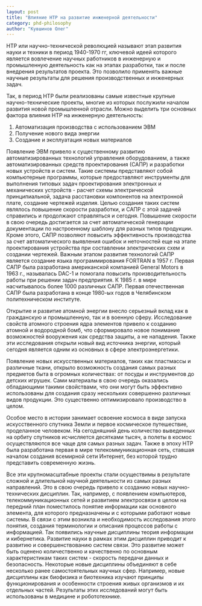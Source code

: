```yaml
---
layout: post
title: "Влияние НТР на развитие инженерной деятельности"
category: phd-philosophy
author: "Кувшинов Олег"
---
```


НТР или научно-технической революцией называют этап развития науки и техники в период 1940-1970 гг, ключевой идеей которого является вовлечение научных работников в инженерную и промышленную деятельность как на этапах разработки, так и после внедрения результатов проекта. Это позволило применять важные научные результаты для решения производственных и инженерных задач.

Так, в период НТР были реализованы самые известные крупные научно-технические проекты, многие из которых послужили началом развития новой промышленной отрасли. Можно выделить три основных фактора влияния НТР на инженерную деятельность:
1. Автоматизация производства с использованием ЭВМ
2. Получение нового вида энергии
3. Создание и эксплуатация новых материалов

Появление ЭВМ привело к существенному развитию автоматизированных технологий управления оборудованием, а также автоматизированных средств проектирования (САПР) и разработки новых устройств и систем. Такие системы представляют собой компьютерные программы, которые предоставляют инструменты для выполнения типовых задач проектирования электронных и механических устройств - расчет схемы электрической принципиальной, задача расстановки компонентов на электронной плате, создание чертежей изделия. Целью создания таких систем являлось повышение скорости разработки, и САПР с этой задачей справились и продолжают справляться и сегодня. Повышение скорости в свою очередь достигается за счет автоматической генерации документации по настроенному шаблону для разных типов продукции. Кроме этого, САПР позволяют повысить эффективность производства за счет автоматического выявления ошибок и неточностей еще на этапе проектирования устройства при составлении электрических схем и создании чертежей. Важным этапом развития технологий САПР является создание языка программирования FORTRAN в 1957 г. Первая САПР была разработана американской компанией General Motors в 1963 г., называлась DAC-1 и помогала повысить производительность работы при решении задач предприятия. К 1985 г. в мире насчитывалось более 1000 различных САПР. Первая отечественная САПР была разработана в конце 1980-ых годов в Челябинском политехническом институте.

Открытие и развитие атомной энергии внесло серьезный вклад как в гражданскую и промышленную, так и в военную сферу. Исследование свойств атомного строения ядра элементов привело к созданию атомной и водородной бомб, что сформировало новое понимание возможностей вооружения как средства защиты, а не нападения. Также эти исследования открыли новый вид источника энергии, который сегодня является одним из основных в сфере электроэнергетики.

Появление новых искусственных материалов, таких как пластмассы и различные ткани, открыло возможность создания самых разных предметов быта в огромных количествах: от посуды и инструментов до детских игрушек. Сами материалы в свою очередь оказались обладающими такими свойствами, что они могут быть эффективно использованы для создания сразу нескольких совершенно различных видов продукции. Это существенно оптимизировало производство в целом.

Особое место в истории занимает освоение космоса в виде запуска искусственного спутника Земли и первое космическое путешествие, проделанное человеком. На сегодняшний день количество выведенных на орбиту спутников исчисляется десятками тысяч, а полеты в космос осуществляются все чаще для самых разных задач. Также в эпоху НТР была разработана первая в мире телекоммуникационная сеть, ставшая началом создания всемирной сети Интернет, без которой трудно представить современную жизнь.

Все эти крупномасштабные проекты стали осуществимы в результате сложной и длительной научной деятельности из самых разных направлений. Это в свою очередь привело к созданию новых научно-технических дисциплин. Так, например, с появлением компьютеров, телекоммуникационных сетей и развитием электросвязи в целом на передний план поместилось понятие информации как основного элемента, для которого предназначены и с которыми работают новые системы. В связи с этим возникла и необходимость исследования этого понятия, создания терминологии и описания процессов работы с информацией. Так появились научные дисциплины теория информации и кибернетика. Развитие науки в рамках этим дисциплин приводит к развитию и совершенствованию систем связи. Это развитие может быть оценено количественно и качественно по основным характеристикам таких систем - скорость передачи данных и безопасность. Некоторые новые дисциплины объединяют в себе несколько ранее самостоятельных научных сфер. Например, новые дисциплины как биофизика и биотехника изучают принципы функционирования и особенности строения живых организмов и их отдельных частей. Результаты этих исследований могут быть использованы в медицине и робототехнике.
